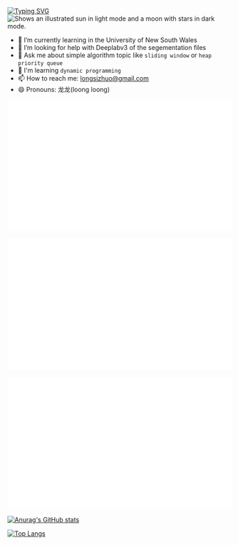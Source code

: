 [![Typing SVG](https://readme-typing-svg.demolab.com?font=Borel&size=40&duration=1000&pause=500&color=F7AD3F&center=true&vCenter=true&width=435&height=100&lines=Hi+there;I'm+Sizhuo+Long;Welcome+to+my+GitHub)](https://git.io/typing-svg)
<picture>
  <source media="(prefers-color-scheme: dark)" srcset="https://user-images.githubusercontent.com/25423296/163456776-7f95b81a-f1ed-45f7-b7ab-8fa810d529fa.png">
  <source media="(prefers-color-scheme: light)" srcset="https://user-images.githubusercontent.com/25423296/163456779-a8556205-d0a5-45e2-ac17-42d089e3c3f8.png">
  <img alt="Shows an illustrated sun in light mode and a moon with stars in dark mode." src="https://user-images.githubusercontent.com/25423296/163456779-a8556205-d0a5-45e2-ac17-42d089e3c3f8.png" width="50">
</picture>

- 🌱 I’m currently learning in the University of New South Wales
- 🤔 I’m looking for help with Deeplabv3 of the segementation files
- 💬 Ask me about simple algorithm topic like `sliding window` or `heap priority queue`
- 🔭 I'm learning `dynamic programming`
- 📫 How to reach me: longsizhuo@gmail.com
- 😄 Pronouns: 龙龙(loong loong)


![](https://raw.githubusercontent.com/longsizhuo/github-stats/master/generated/overview.svg#gh-light-mode-only)
<!--这个语言我觉得不太好看，而且还要去添加secret-->
![](https://raw.githubusercontent.com/longsizhuo/github-stats/master/generated/languages.svg#gh-dark-mode-only)

![](https://raw.githubusercontent.com/longsizhuo/github-stats/master/generated/languages.svg#gh-light-mode-only)


[![Anurag's GitHub stats](https://github-readme-stats-pi-six-25.vercel.app/api?username=longsizhuo&theme=gruvbox)](https://github.com/anuraghazra/github-readme-stats)

[![Top Langs](https://github-readme-stats-pi-six-25.vercel.app/api/top-langs/?username=longsizhuo&count_private=true&layout=donut-vertical&exclude_repo=longsizhuo.github.io,blogs&theme=gruvbox)](https://github.com/anuraghazra/github-readme-stats)
